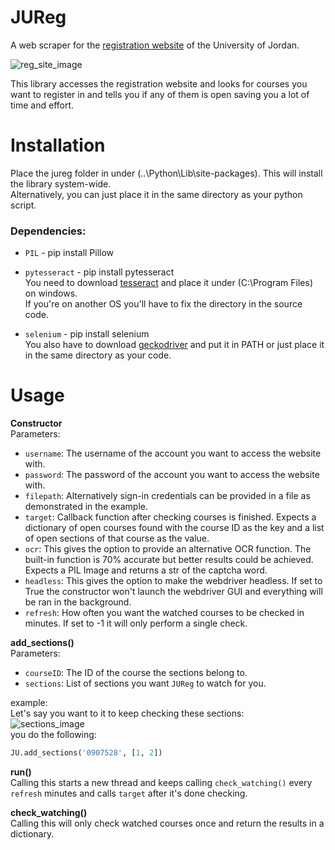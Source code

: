 JUReg
===

A web scraper for the [registration website](https://regweb1.ju.edu.jo:4443/selfregapp/home.xhtml) of the University of Jordan.

![reg_site_image](https://user-images.githubusercontent.com/42502239/95434861-73d55700-095a-11eb-9445-cf83c6ebbd55.png)

This library accesses the registration website and looks for courses you want to register in and tells you if any of them is open saving you a lot of time and effort.

Installation
===
Place the jureg folder in under (..\Python\Lib\site-packages). This will install the library system-wide.  
Alternatively, you can just place it in the same directory as your python script.

### Dependencies: 
* `PIL` - pip install Pillow
* `pytesseract` - pip install pytesseract  
You need to download [tesseract](https://github.com/tesseract-ocr/tesseract) and place it under (C:\Program Files\) on windows.  
If you're on another OS you'll have to fix the directory in the source code.

* `selenium` - pip install selenium  
You also have to download [geckodriver](https://github.com/mozilla/geckodriver/releases) and put it in PATH or just place it in the same directory as your code.

Usage
===
**Constructor**  
Parameters:
* `username`: The username of the account you want to access the website with.
* `password`: The password of the account you want to access the website with.  
* `filepath`: Alternatively sign-in credentials can be provided in a file as demonstrated in the example.
* `target`: Callback function after checking courses is finished. Expects a dictionary of open courses found with
        the course ID as the key and a list of open sections of that course as the value.
* `ocr`: This gives the option to provide an alternative OCR function. The built-in function is 70% accurate
        but better results could be achieved. Expects a PIL Image and returns a str of the captcha word.
* `headless`: This gives the option to make the webdriver headless. If set to True the constructor won't launch the webdriver
        GUI and everything will be ran in the background.
* `refresh`: How often you want the watched courses to be checked in minutes. If set to -1 it will only
        perform a single check.  

**add_sections()**  
Parameters:
* `courseID`: The ID of the course the sections belong to.
* `sections`: List of sections you want `JUReg` to watch for you.

example:  
Let's say you want to it to keep checking these sections:  
![sections_image](https://user-images.githubusercontent.com/42502239/95435251-05dd5f80-095b-11eb-9c55-5a1f16b0affd.png)  
you do the following: 
```python
JU.add_sections('0907528', [1, 2])
```
**run()**  
Calling this starts a new thread and keeps calling `check_watching()` every `refresh` minutes and calls `target` after it's done checking.  

**check_watching()**  
Calling this will only check watched courses once and return the results in a dictionary.
